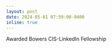 ```yaml
---
layout: post
date: 2024-05-01 07:59:00-0400
inline: true
---
```


Awarded Bowers CIS-LinkedIn Fellowship
